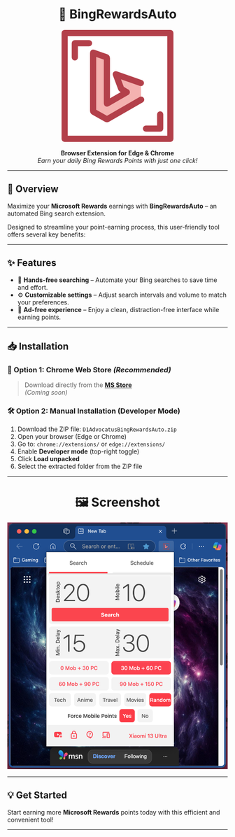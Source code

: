 <h1 align="center">🌟 BingRewardsAuto</h1>

<p align="center">
  <img src="images/icon.png" alt="Extension Icon" />
</p>

<p align="center">
  <strong>Browser Extension for Edge & Chrome</strong><br/>
  <em>Earn your daily Bing Rewards Points with just one click!</em>
</p>

---

## 🚀 Overview

Maximize your **Microsoft Rewards** earnings with **BingRewardsAuto** – an automated Bing search extension.  

Designed to streamline your point-earning process, this user-friendly tool offers several key benefits:

---

## ✨ Features

- 🔄 **Hands-free searching** – Automate your Bing searches to save time and effort.  
- ⚙️ **Customizable settings** – Adjust search intervals and volume to match your preferences.  
- 🚫 **Ad-free experience** – Enjoy a clean, distraction-free interface while earning points.  

---

## 📥 Installation

### 🔗 Option 1: Chrome Web Store *(Recommended)*

> Download directly from the **[MS Store](#)**  
> _(Coming soon)_

### 🛠 Option 2: Manual Installation (Developer Mode)

1. Download the ZIP file: `D1AdvocatusBingRewardsAuto.zip`
2. Open your browser (Edge or Chrome)
3. Go to: `chrome://extensions/` or `edge://extensions/`
4. Enable **Developer mode** (top-right toggle)
5. Click **Load unpacked**
6. Select the extracted folder from the ZIP file

---

<h1 align="center">🖼 Screenshot </h1>
<p align="center">
<img src="images/screenshot.png" alt="Extension Icon"  width="600" /><!-- Replace with actual path to your screenshot -->
<p/>

---

## 💡 Get Started

Start earning more **Microsoft Rewards** points today with this efficient and convenient tool!

---
